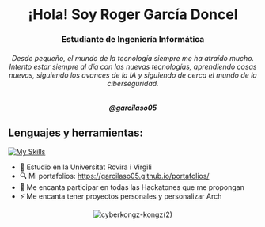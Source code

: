 <h1 align="center">¡Hola! Soy Roger García Doncel</h1>
<h3 align="center">Estudiante de Ingeniería Informática</h3>
<h6 align="center">Desde pequeño, el mundo de la tecnología siempre me ha atraído mucho. Intento estar siempre al día con las nuevas tecnologías, aprendiendo cosas nuevas, siguiendo los avances de la IA y siguiendo de cerca el mundo de la ciberseguridad.</h6>
<h5 align="center">@garcilaso05</h5>

## Lenguajes y herramientas:
[![My Skills](https://skillicons.dev/icons?i=c,java,mysql,arch,linux,bash,arduino,css,html,git)](https://garcilaso05.github.io/portafolios/)



- 📖 Estudio en la Universitat Rovira i Virgili
- 🔍 Mi portafolios: https://garcilaso05.github.io/portafolios/
- 👾 Me encanta participar en todas las Hackatones que me propongan
- ⚡ Me encanta tener proyectos personales y personalizar Arch


<p align="center">
  <img src="https://github.com/user-attachments/assets/db51a382-fe10-4196-8600-4daeb1afdae2" alt="cyberkongz-kongz(2)">
</p>
